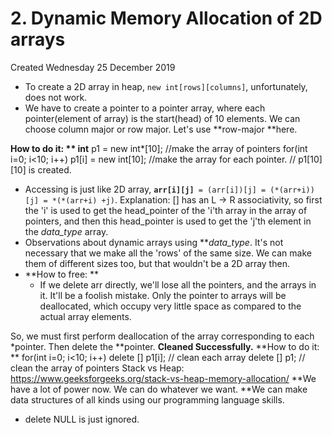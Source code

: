 # 2. Dynamic Memory Allocation of 2D arrays
Created Wednesday 25 December 2019


* To create a 2D array in heap, ``new int[rows][columns]``, unfortunately, does not work.
* We have to create a pointer to a pointer array, where each pointer(element of array) is the start(head) of 10 elements. We can choose column major or row major. Let's use **row-major **here.

**How to do it: **
	int** p1  = new int*[10];		//make the array of pointers
	for(int i=0; i<10; i++)
		p1[i] = new int[10];		//make the array for each pointer.
	// p1[10][10] is created.


* Accessing is just like 2D array, **``arr[i][j]``**`` = (arr[i])[j] = (*(arr+i))[j] = *(*(arr+i) +j)``. Explanation: [] has an L → R associativity, so first the 'i' is used to get the head_pointer of the 'i'th array in the array of pointers, and then this head_pointer is used to get the 'j'th element in the *data_type* array.
* Observations about dynamic arrays using ***data_type*. It's not necessary that we make all the 'rows' of the same size. We can make them of different sizes too, but that wouldn't be a 2D array then.
* **How to free: **
	* If we delete arr directly, we'll lose all the pointers, and the arrays in it. It'll be a foolish mistake. Only the pointer to arrays will be deallocated, which occupy very little space as compared to the actual array elements.

So, we must first perform deallocation of the array corresponding to each *pointer. Then delete the **pointer. **Cleaned Successfully.**
**How to do it: **
for(int i=0; i<10; i++)
delete [] p1[i];	// clean each array
delete [] p1;	// clean the array of pointers
Stack vs Heap: <https://www.geeksforgeeks.org/stack-vs-heap-memory-allocation/>
**We have a lot of power now. We can do whatever we want. **We can make data structures of all kinds using our programming language skills.

* delete NULL is just ignored.


